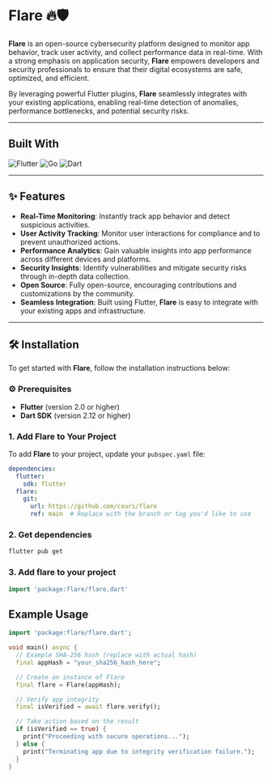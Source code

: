 # **Flare 🔥🛡️**

**Flare** is an open-source cybersecurity platform designed to monitor app behavior, track user activity, and collect performance data in real-time. With a strong emphasis on application security, **Flare** empowers developers and security professionals to ensure that their digital ecosystems are safe, optimized, and efficient.

By leveraging powerful Flutter plugins, **Flare** seamlessly integrates with your existing applications, enabling real-time detection of anomalies, performance bottlenecks, and potential security risks.

---

## Built With

![Flutter](https://img.shields.io/badge/Flutter-02569B?style=flat&logo=flutter&logoColor=white)
![Go](https://img.shields.io/badge/Go-00ADD8?style=flat&logo=go&logoColor=white)
![Dart](https://img.shields.io/badge/Dart-0175C2?style=flat&logo=dart&logoColor=white)

---

## ✨ **Features** 

- **Real-Time Monitoring**: Instantly track app behavior and detect suspicious activities.
- **User Activity Tracking**: Monitor user interactions for compliance and to prevent unauthorized actions.
- **Performance Analytics**: Gain valuable insights into app performance across different devices and platforms.
- **Security Insights**: Identify vulnerabilities and mitigate security risks through in-depth data collection.
- **Open Source**: Fully open-source, encouraging contributions and customizations by the community.
- **Seamless Integration**: Built using Flutter, **Flare** is easy to integrate with your existing apps and infrastructure.

---

## 🛠️ **Installation**

To get started with **Flare**, follow the installation instructions below:

### ⚙️ **Prerequisites**

- **Flutter** (version 2.0 or higher)
- **Dart SDK** (version 2.12 or higher)

### 1. **Add Flare to Your Project**

To add **Flare** to your project, update your `pubspec.yaml` file:

```yaml
dependencies:
  flutter:
    sdk: flutter
  flare:
    git:
      url: https://github.com/cxuri/flare
      ref: main  # Replace with the branch or tag you'd like to use
```
### 2. **Get dependencies**

```bash
flutter pub get
```
### 3. **Add flare to your project**

```dart
import 'package:flare/flare.dart'
```

## Example Usage 

```dart
import 'package:flare/flare.dart';

void main() async {
  // Example SHA-256 hash (replace with actual hash)
  final appHash = "your_sha256_hash_here";

  // Create an instance of Flare
  final flare = Flare(appHash);

  // Verify app integrity
  final isVerified = await flare.verify();

  // Take action based on the result
  if (isVerified == true) {
    print("Proceeding with secure operations...");
  } else {
    print("Terminating app due to integrity verification failure.");
  }
}
```
